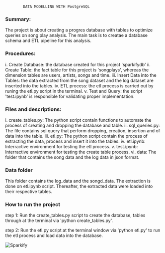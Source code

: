 			DATA MODELLING WITH PostgreSQL
### Summary:
The project is about creating a progres database with tables to optimize queries on song play  analysis. The main task is to creatae a database schema and ETL pipeline for this analysis.


### Procedures:
i. Create Database: the database created for this project 'sparkifydb'
ii. Create Table: the fact table for this project is 'songplays', whereas the dimension tables are users, artists, songs and time. 
iii. Insert Data into the Tables: the data extracted from the song dataset and the log dataset are inserted into the tables. 
iv. ETL process:  the etl process is carried out by runing the etl.py script in the terminal.
v. Test and Query: the script 'test.ipynb' is responsible for validating proper implementation.


### Files and descriptions:
i. create_tables.py: The python script contain functions to automate the process of creating and dropping the database and table.
ii. sql_queries.py: The file contains sql query that perform dropping, creation, insertion and of data into the table.
iii. etl.py: The python script contain the process of extracting the data, process and insert it into the tables.
iv. etl.ipynb: Interractive environment for testing the etl process.
v. test.ipynb: Interractive environment for testing the create table process.
vi. data: The folder that contains the song data and the log data in json format.

### Data folder
This folder contains the log_data and the songd_data. The extraction is done on etl.ipynb script. Thereafter, the extracted data were loaded into their respective tables. 

### How to run the project 

step 1: Run the create_tables.py script to create the database, tables through at the terminal  via 'python create_tables.py'.

step 2: Run the etl.py script at the terminal window via 'python etl.py' to run the etl process and load data into the database.

![Sparkify](https://user-images.githubusercontent.com/104716831/205896473-60f8fdcf-e2bc-464b-93e3-1f4e2651d254.JPG)
